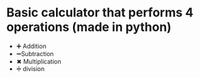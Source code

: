 # Basic calculator that performs 4 operations (made in python)
  * ➕ Addition 
  * ➖Subtraction
  * ✖ Multiplication
  * ➗ division
 
